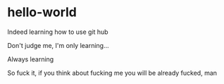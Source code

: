 # hello-world
Indeed learning how to use git hub

Don't judge me, I'm only learning...

Always learning

So fuck it, if you think about fucking me you will be already fucked, man
